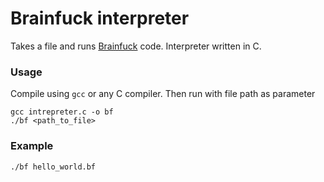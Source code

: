 # Brainfuck interpreter
Takes a file and runs [Brainfuck](https://en.wikipedia.org/wiki/Brainfuck) code. Interpreter written in C.

### Usage
Compile using `gcc` or any C compiler. Then run with file path as parameter
```
gcc intrepreter.c -o bf
./bf <path_to_file>
```

### Example

```
./bf hello_world.bf
```